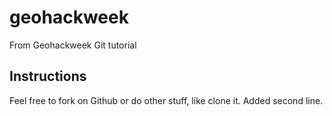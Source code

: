 # geohackweek
From Geohackweek Git tutorial

## Instructions
Feel free to fork on Github or do other stuff, like clone it. 
Added second line.

